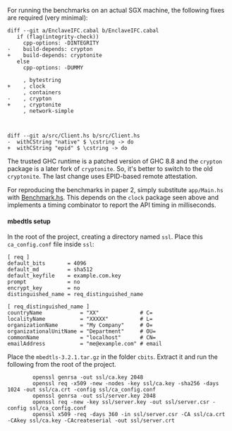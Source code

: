 For running the benchmarks on an actual SGX machine, the following fixes are required (very minimal):

```
diff --git a/EnclaveIFC.cabal b/EnclaveIFC.cabal
   if (flag(integrity-check))
     cpp-options: -DINTEGRITY
-    build-depends: crypton
+    build-depends: cryptonite
   else
     cpp-options: -DUMMY
 
     , bytestring
+    , clock
     , containers
-    , crypton
+    , cryptonite
     , network-simple



diff --git a/src/Client.hs b/src/Client.hs
-  withCString "native" $ \cstring -> do
+  withCString "epid" $ \cstring -> do
```

The trusted GHC runtime is a patched version of GHC 8.8 and the `crypton` package is a later fork of `cryptonite`. So, it's better to switch to the old `cryptonite`. The last change uses EPID-based remote attestation.

For reproducing the benchmarks in paper 2, simply substitute `app/Main.hs` with [Benchmark.hs](https://github.com/Abhiroop/HasTEE/blob/master/app/Benchmark.hs). This depends on the `clock` package seen above and implements a timing combinator to report the API timing in milliseconds.

#### mbedtls setup

In the root of the project, creating a directory named `ssl`. Place this `ca_config.conf` file inside `ssl`:

```
[ req ]
default_bits       = 4096
default_md         = sha512
default_keyfile    = example.com.key
prompt             = no
encrypt_key        = no
distinguished_name = req_distinguished_name

[ req_distinguished_name ]
countryName            = "XX"             # C=
localityName           = "XXXXX"          # L=
organizationName       = "My Company"     # O=
organizationalUnitName = "Department"     # OU=
commonName             = "localhost"      # CN=
emailAddress           = "me@example.com" # email
```

Place the `mbedtls-3.2.1.tar.gz` in the folder `cbits`. Extract it and run the following from the root of the project.

```
        openssl genrsa -out ssl/ca.key 2048
        openssl req -x509 -new -nodes -key ssl/ca.key -sha256 -days 1024 -out ssl/ca.crt -config ssl/ca_config.conf
        openssl genrsa -out ssl/server.key 2048
        openssl req -new -key ssl/server.key -out ssl/server.csr -config ssl/ca_config.conf
        openssl x509 -req -days 360 -in ssl/server.csr -CA ssl/ca.crt -CAkey ssl/ca.key -CAcreateserial -out ssl/server.crt
```


